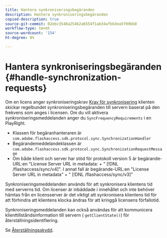 ```yaml
---
title: Hantera synkroniseringsbegäranden
description: Hantera synkroniseringsbegäranden
copied-description: true
source-git-commit: 02ebc3548a254b2a6554f1ab34afbb3ea5f09bb8
workflow-type: tm+mt
source-wordcount: '154'
ht-degree: 0%

---
```


# Hantera synkroniseringsbegäranden {#handle-synchronization-requests}

Om en licens anger synkroniseringskrav  [Krav för synkronisering](../../protecting-content/introduction/usage-rules/authentication/synchronization.md) klienten skickar regelbundet synkroniseringsbegäranden till servern baserat på den frekvens som anges i licensen. Om du vill aktivera synkroniseringsmeddelanden anger du `SyncFrequencyRequirements` i en PlayRight.

* Klassen för begäranhanteraren är `com.adobe.flashaccess.sdk.protocol.sync.SynchronizationHandler`
* Begärandemeddelandeklassen är `com.adobe.flashaccess.sdk.protocol.sync.SynchronizationRequestMessage`
* Om både klient och server har stöd för protokoll version 5 är begärande-URL:en &quot;License Server URL in metadata: + &quot; [!DNL /flashaccess/sync/v4]&quot;. I annat fall är begärande-URL:en &quot;License Server URL in metadata&quot; + &quot; [!DNL /flashaccess/sync/v3]&quot;

Synkroniseringsmeddelanden används för att synkronisera klientens tid med serverns tid. Om licenser är inbäddade i innehållet och inte behöver hämtas från en licensserver är det viktigt att synkronisera klientens tid för att förhindra att klientens klocka ändras för att kringgå licensens förfallotid.

Synkroniseringsmeddelanden kan också användas för att kommunicera klienttillståndsinformation till servern ( `getClientState()`) för återställningsidentifiering.

Se [Återställningsskydd](../../protecting-content/implementing-the-license-server/processing-drm-requests.md#rollback-detection).
